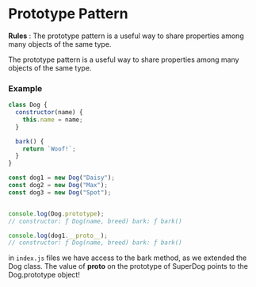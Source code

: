 # Prototype Pattern

**Rules** : The prototype pattern is a useful way to share properties among many objects of the same type.

The prototype pattern is a useful way to share properties among many objects of the same type.

### Example

```js
class Dog {
  constructor(name) {
    this.name = name;
  }

  bark() {
    return `Woof!`;
  }
}

const dog1 = new Dog("Daisy");
const dog2 = new Dog("Max");
const dog3 = new Dog("Spot");


console.log(Dog.prototype);
// constructor: ƒ Dog(name, breed) bark: ƒ bark()

console.log(dog1.__proto__);
// constructor: ƒ Dog(name, breed) bark: ƒ bark()
```

in `index.js` files we have access to the bark method, as we extended the Dog class. The value of __proto__ on the prototype of SuperDog points to the Dog.prototype object!